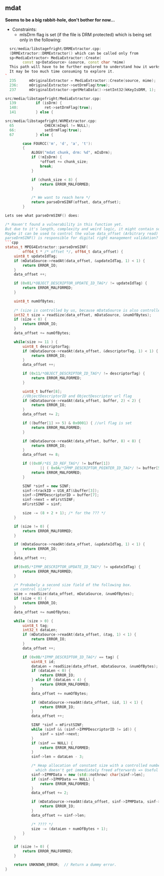 
## mdat

**Seems to be a big rabbit-hole, don't bother for now...**

   - Constraints:
     - mIsDrm flag is set (if the file is DRM protected)
  which is being set only in the following:
```cpp
  src/media/libstagefright/DRMExtractor.cpp:
  (DRMExtractor::DRMExtractor() which can be called only from 
  sp<MediaExtractor> MediaExtractor::Create(
        const sp<DataSource> &source, const char *mime) 
  This path will have to be further explored to understand how it works,
  It may be too much time consuming to explore it.
`      
  235      mOriginalExtractor = MediaExtractor::Create(source, mime);
  236:     mOriginalExtractor->setDrmFlag(true);
  237      mOriginalExtractor->getMetaData()->setInt32(kKeyIsDRM, 1); 

src/media/libstagefright/MediaExtractor.cpp:
  139         if (isDrm) {
  140:            ret->setDrmFlag(true);
  141         } else {

src/media/libstagefright/WVMExtractor.cpp:
  65              CHECK(mImpl != NULL);
  66:             setDrmFlag(true);
  67          } else {              
```
 
```cpp
        case FOURCC('m', 'd', 'a', 't'):
        {
            ALOGV("mdat chunk, drm: %d", mIsDrm);
            if (!mIsDrm) {
                *offset += chunk_size;
                break;
            }

            if (chunk_size < 8) {
                return ERROR_MALFORMED;
            }

            /* We want to reach here */
            return parseDrmSINF(offset, data_offset);
        }

Lets see what parseDrmSINF() does:

/* Haven't found a vulnerability in this function yet. 
But due to it's length, complexity and weird logic, it might contain some useful bugs.
Maybe it can be used to control the value data_offset (Arbitrary read)
parseDrmSINF() is responsible for digital right management validation? */
```cpp
status_t MPEG4Extractor::parseDrmSINF(
        off64_t * /* offset */, off64_t data_offset) {
    uint8_t updateIdTag;
    if (mDataSource->readAt(data_offset, &updateIdTag, 1) < 1) {
        return ERROR_IO;
    }
    data_offset ++;

    if (0x01/*OBJECT_DESCRIPTOR_UPDATE_ID_TAG*/ != updateIdTag) {
        return ERROR_MALFORMED;
    }

    uint8_t numOfBytes;
    
    /* (size is controlled by us, because mDataSource is also controlled by us) */
    int32_t size = readSize(data_offset, mDataSource, &numOfBytes);
    if (size < 0) {
        return ERROR_IO;
    }
    data_offset += numOfBytes;

    while(size >= 11 ) {
        uint8_t descriptorTag;
        if (mDataSource->readAt(data_offset, &descriptorTag, 1) < 1) {
            return ERROR_IO;
        }
        data_offset ++;

        if (0x11/*OBJECT_DESCRIPTOR_ID_TAG*/ != descriptorTag) {
            return ERROR_MALFORMED;
        }

        uint8_t buffer[8];
        //ObjectDescriptorID and ObjectDescriptor url flag
        if (mDataSource->readAt(data_offset, buffer, 2) < 2) {
            return ERROR_IO;
        }
        data_offset += 2;

        if ((buffer[1] >> 5) & 0x0001) { //url flag is set
            return ERROR_MALFORMED;
        }

        if (mDataSource->readAt(data_offset, buffer, 8) < 8) {
            return ERROR_IO;
        }
        data_offset += 8;

        if ((0x0F/*ES_ID_REF_TAG*/ != buffer[1])
                || ( 0x0A/*IPMP_DESCRIPTOR_POINTER_ID_TAG*/ != buffer[5])) {
            return ERROR_MALFORMED;
        }

        SINF *sinf = new SINF;
        sinf->trackID = U16_AT(&buffer[3]);
        sinf->IPMPDescriptorID = buffer[7];
        sinf->next = mFirstSINF;
        mFirstSINF = sinf;

        size -= (8 + 2 + 1); /* for the ??? */
    }

    if (size != 0) {
        return ERROR_MALFORMED;
    }

    if (mDataSource->readAt(data_offset, &updateIdTag, 1) < 1) {
        return ERROR_IO;
    }
    data_offset ++;

    if(0x05/*IPMP_DESCRIPTOR_UPDATE_ID_TAG*/ != updateIdTag) {
        return ERROR_MALFORMED;
    }

    /* Probabely a second size field of the following box.
    we control size*/
    size = readSize(data_offset, mDataSource, &numOfBytes);
    if (size < 0) {
        return ERROR_IO;
    }
    data_offset += numOfBytes;

    while (size > 0) {
        uint8_t tag;
        int32_t dataLen;
        if (mDataSource->readAt(data_offset, &tag, 1) < 1) {
            return ERROR_IO;
        }
        data_offset ++;

        if (0x0B/*IPMP_DESCRIPTOR_ID_TAG*/ == tag) {
            uint8_t id;
            dataLen = readSize(data_offset, mDataSource, &numOfBytes);
            if (dataLen < 0) {
                return ERROR_IO;
            } else if (dataLen < 4) {
                return ERROR_MALFORMED;
            }
            data_offset += numOfBytes;

            if (mDataSource->readAt(data_offset, &id, 1) < 1) {
                return ERROR_IO;
            }
            data_offset ++;

            SINF *sinf = mFirstSINF;
            while (sinf && (sinf->IPMPDescriptorID != id)) {
                sinf = sinf->next;
            }
            if (sinf == NULL) {
                return ERROR_MALFORMED;
            }
            sinf->len = dataLen - 3;

            /* Heap allocation of constant size with a controlled number of allocations (loop iterations)
              which doesn't get immediately freed afterwards => Useful for heap shaping */
            sinf->IPMPData = new (std::nothrow) char[sinf->len];
            if (sinf->IPMPData == NULL) {
                return ERROR_MALFORMED;
            }
            data_offset += 2;

            if (mDataSource->readAt(data_offset, sinf->IPMPData, sinf->len) < sinf->len) {
                return ERROR_IO;
            }
            data_offset += sinf->len;

            /* ???? */
            size -= (dataLen + numOfBytes + 1);
        }
    }

    if (size != 0) {
        return ERROR_MALFORMED;
    }

    return UNKNOWN_ERROR;  // Return a dummy error.
}


```